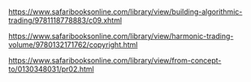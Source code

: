 https://www.safaribooksonline.com/library/view/building-algorithmic-trading/9781118778883/c09.xhtml

https://www.safaribooksonline.com/library/view/harmonic-trading-volume/9780132171762/copyright.html

https://www.safaribooksonline.com/library/view/from-concept-to/0130348031/pr02.html


